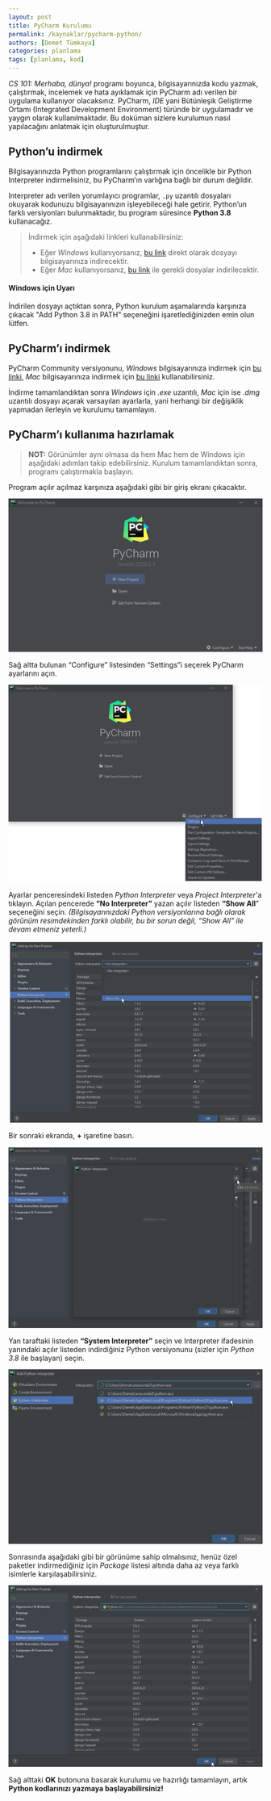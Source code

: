 ```yaml
---
layout: post
title: PyCharm Kurulumu
permalink: /kaynaklar/pycharm-python/
authors: [Demet Tümkaya]
categories: planlama
tags: [planlama, kod]
---
```


_CS 101: Merhaba, dünya!_  programı boyunca, bilgisayarınızda kodu yazmak, çalıştırmak, incelemek ve hata ayıklamak için PyCharm adı verilen bir uygulama kullanıyor olacaksınız. PyCharm, *IDE*  yani Bütünleşik Geliştirme Ortamı (Integrated Development Environment) türünde bir uygulamadır ve yaygın olarak kullanılmaktadır. Bu doküman sizlere kurulumun nasıl yapılacağını anlatmak için oluşturulmuştur.

## Python’u indirmek
Bilgisayarınızda Python programlarını çalıştırmak için öncelikle bir Python Interpreter indirmelisiniz, bu PyCharm’ın varlığına bağlı bir durum değildir.
    
Interpreter adı verilen yorumlayıcı programlar, `.py` uzantılı dosyaları okuyarak kodunuzu bilgisayarınızın işleyebileceği hale getirir. Python’un farklı versiyonları bulunmaktadır, bu program süresince **Python 3.8** kullanacağız. 

>İndirmek için aşağıdaki linkleri kullanabilirsiniz: 
>* Eğer *Windows* kullanıyorsanız, <a href="https://www.python.org/ftp/python/3.8.6/python-3.8.6-amd64.exe" target="_blank">bu link</a> direkt olarak dosyayı bilgisayarınıza indirecektir.
>* Eğer *Mac* kullanıyorsanız, <a href="https://www.python.org/ftp/python/3.8.6/python-3.8.6-macosx10.9.pkg" target="_blank">bu link</a> ile  gerekli dosyalar indirilecektir.
    
#### Windows için Uyarı
İndirilen dosyayı açtıktan sonra, Python kurulum aşamalarında karşınıza çıkacak "Add Python 3.8 in PATH" seçeneğini işaretlediğinizden emin olun lütfen. 
    
## PyCharm’ı indirmek
PyCharm Community versiyonunu, *Windows* bilgisayarınıza indirmek için <a href="https://www.jetbrains.com/pycharm/download/download-thanks.html?platform=windows&code=PCC" target="_blank">bu linki</a>, *Mac* bilgisayarınıza indirmek için <a href="https://www.jetbrains.com/pycharm/download/download-thanks.html?platform=mac&code=PCC" target="_blank">bu linki</a> kullanabilirsiniz.

İndirme tamamlandıktan sonra *Windows* için *.exe* uzantılı, *Mac* için ise *.dmg* uzantılı dosyayı açarak varsayılan ayarlarla, yani herhangi bir değişiklik yapmadan ilerleyin ve kurulumu tamamlayın.

## PyCharm’ı kullanıma hazırlamak 
>**NOT:** Görünümler aynı olmasa da hem Mac hem de Windows için aşağıdaki adımları takip edebilirsiniz.
Kurulum tamamlandıktan sonra, programı çalıştırmakla başlayın. 

Program açılır açılmaz karşınıza aşağıdaki gibi bir giriş ekranı çıkacaktır. 

<!-- ![PyCharm Welcome](https://drive.google.com/uc?export=view&id=1Evv8zeAVZREv97g0mVB7bJqbPoTijOkX) -->
![PyCharm Welcome](/assets/images/pycharm-python/p1.png)

Sağ altta bulunan “Configure” listesinden “Settings”i seçerek PyCharm ayarlarını açın.

<!-- ![PyCharm Settings](https://drive.google.com/uc?export=view&id=1YZdkCnmw9tdbgtPDNdzTdjsVWCYm1x1A) -->
![PyCharm Settings](/assets/images/pycharm-python/p2.png)

Ayarlar penceresindeki listeden *Python Interpreter* veya *Project Interpreter*'a tıklayın. Açılan pencerede **“No Interpreter”** yazan açılır listeden **“Show All**” seçeneğini seçin. *(Bilgisayarınızdaki Python versiyonlarına bağlı olarak görünüm resimdekinden farklı olabilir, bu bir sorun değil, “Show All” ile devam etmeniz yeterli.)*

<!-- ![Interpreter](https://drive.google.com/uc?export=view&id=1YTYYa5jkuwloRArcV97OFAo4QXuijJHR) -->
![Interpreter](/assets/images/pycharm-python/p3.png)

Bir sonraki ekranda, **+** işaretine basın.

<!-- ![Add New Interpreter](https://drive.google.com/uc?export=view&id=1yLaOkXhZBtBR-uxIuZleLEkQ4V4FNLOU) -->
![Add New Interpreter](/assets/images/pycharm-python/p4.png)

Yan taraftaki listeden **“System Interpreter”** seçin ve Interpreter ifadesinin yanındaki açılır listeden indirdiğiniz Python versiyonunu (sizler için *Python 3.8* ile başlayan) seçin.

<!-- ![System Interpreter](https://drive.google.com/uc?export=view&id=1a8A0E-ZnUv0FnxBGYcg3GjXpIWS07G1r) -->
![System Interpreter](/assets/images/pycharm-python/p5.png)

Sonrasında aşağıdaki gibi bir görünüme sahip olmalısınız, henüz özel paketler indirmediğiniz için *Package* listesi altında daha az veya farklı isimlerle karşılaşabilirsiniz.

<!-- ![OK](https://drive.google.com/uc?export=view&id=1RLXyEJ6904Wq6e1y9sNQrtgb-UkQA59L) -->
![OK](/assets/images/pycharm-python/p6.png)

Sağ alttaki **OK** butonuna basarak kurulumu ve hazırlığı tamamlayın, artık **Python kodlarınızı yazmaya başlayabilirsiniz!**

